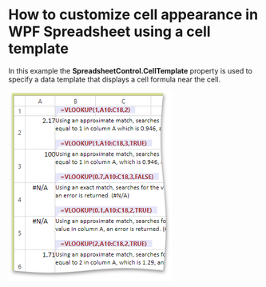 # How to customize cell appearance in WPF Spreadsheet using a cell template


<p>In this example the <strong>SpreadsheetControl.CellTemplate</strong> property is used to specify a data template that displays a cell formula near the cell.</p><p><img src="https://raw.githubusercontent.com/DevExpress-Examples/how-to-customize-cell-appearance-in-wpf-spreadsheet-using-a-cell-template-e4984/14.1.10+/media/6cd8416c-bd71-4c5d-a567-2a192521bbd5.png"></p>

<br/>


